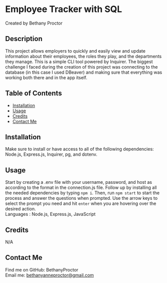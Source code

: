 # Employee Tracker with SQL
  Created by Bethany Proctor 

  ## Description
  This project allows employers to quickly and easily view and update information about their employees, the roles they play, and the departments they manage. This is a simple CLI tool powered by Inquirer. The biggest challenge I faced during the creation of this project was connecting to the database (in this case I used DBeaver) and making sure that everything was working both there and in the app itself.

  ## Table of Contents
  * [Installation](#installation)
  * [Usage](#usage)
  * [Credits](#credits)
  * [Contact Me](#contact-me)
  

  ## Installation
  Make sure to install or have access to all of the following dependencies: Node.js, Express.js, Inquirer, pg, and dotenv.

  ## Usage
  Start by creating a .env file with your username, password, and host as according to the format in the connection.js file. Follow up by installing all the needed dependencies by typing `npm i`. Then, run `npm start` to start the process and answer the questions when prompted. Use the arrow keys to select the prompt you need and hit `enter` when you are hovering over the desired action.
  </br>
  Languages : Node.js, Express.js, JavaScript

  ## Credits
  N/A

  ## Contact Me
  Find me on GitHub: BethanyProctor
  </br>
  Email me: bethanyanneproctor@gmail.com

  
